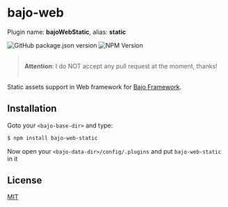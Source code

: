 # bajo-web

Plugin name: **bajoWebStatic**, alias: **static**

![GitHub package.json version](https://img.shields.io/github/package-json/v/ardhi/bajo-web-static) ![NPM Version](https://img.shields.io/npm/v/bajo-web-static)

> <br />**Attention**: I do NOT accept any pull request at the moment, thanks!<br /><br />

Static assets support in Web framework for [Bajo Framework](https://github.com/ardhi/bajo).

## Installation

Goto your ```<bajo-base-dir>``` and type:

```bash
$ npm install bajo-web-static
```

Now open your ```<bajo-data-dir>/config/.plugins``` and put ```bajo-web-static``` in it

## License

[MIT](LICENSE)

